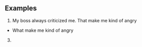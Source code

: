 ## Examples

1. My boss always criticized me. That make me kind of angry
- What make me kind of angry 
3. 
<!--stackedit_data:
eyJoaXN0b3J5IjpbLTE3MzA3MTI2MzcsLTIwODg3NDY2MTJdfQ
==
-->